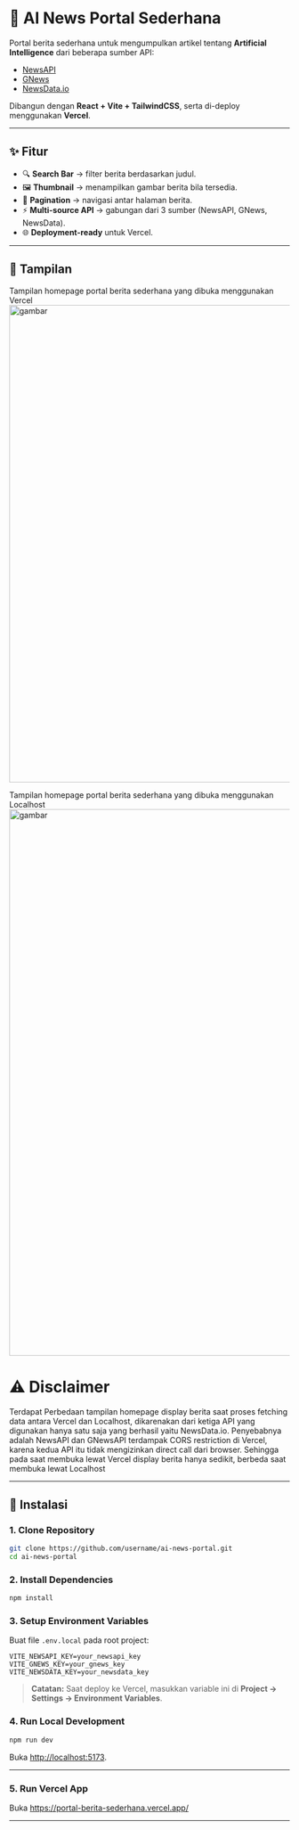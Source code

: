 # 📰 AI News Portal Sederhana

Portal berita sederhana untuk mengumpulkan artikel tentang **Artificial Intelligence** dari beberapa sumber API:
- [NewsAPI](https://newsapi.org/)
- [GNews](https://gnews.io/)
- [NewsData.io](https://newsdata.io/)

Dibangun dengan **React + Vite + TailwindCSS**, serta di-deploy menggunakan **Vercel**.

---

## ✨ Fitur
- 🔍 **Search Bar** → filter berita berdasarkan judul.  
- 🖼️ **Thumbnail** → menampilkan gambar berita bila tersedia.  
- 📑 **Pagination** → navigasi antar halaman berita.  
- ⚡ **Multi-source API** → gabungan dari 3 sumber (NewsAPI, GNews, NewsData).  
- 🌐 **Deployment-ready** untuk Vercel.  

---

## 📸 Tampilan
Tampilan homepage portal berita sederhana yang dibuka menggunakan Vercel
<img width="1755" height="857" alt="gambar" src="https://github.com/user-attachments/assets/c1fae26e-d7f2-437e-9286-8fdc0f1fcb18" />

Tampilan homepage portal berita sederhana yang dibuka menggunakan Localhost
<img width="1757" height="981" alt="gambar" src="https://github.com/user-attachments/assets/6b173615-b26f-4da0-9c4f-2bd8ef77c373" />

# ⚠️ Disclaimer
Terdapat Perbedaan tampilan homepage display berita saat proses fetching data antara Vercel dan Localhost, dikarenakan dari ketiga API yang digunakan hanya satu saja yang berhasil yaitu NewsData.io. Penyebabnya adalah NewsAPI dan GNewsAPI terdampak CORS restriction di Vercel, karena kedua API itu tidak mengizinkan direct call dari browser. Sehingga pada saat membuka lewat Vercel display berita hanya sedikit, berbeda saat membuka lewat Localhost

---

## 🚀 Instalasi

### 1. Clone Repository
```bash
git clone https://github.com/username/ai-news-portal.git
cd ai-news-portal
```

### 2. Install Dependencies
```bash
npm install
```

### 3. Setup Environment Variables
Buat file `.env.local` pada root project:

```env
VITE_NEWSAPI_KEY=your_newsapi_key
VITE_GNEWS_KEY=your_gnews_key
VITE_NEWSDATA_KEY=your_newsdata_key
```

> **Catatan:** Saat deploy ke Vercel, masukkan variable ini di **Project → Settings → Environment Variables**.

### 4. Run Local Development
```bash
npm run dev
```
Buka [http://localhost:5173](http://localhost:5173).

---

### 5. Run Vercel App

Buka https://portal-berita-sederhana.vercel.app/

---
